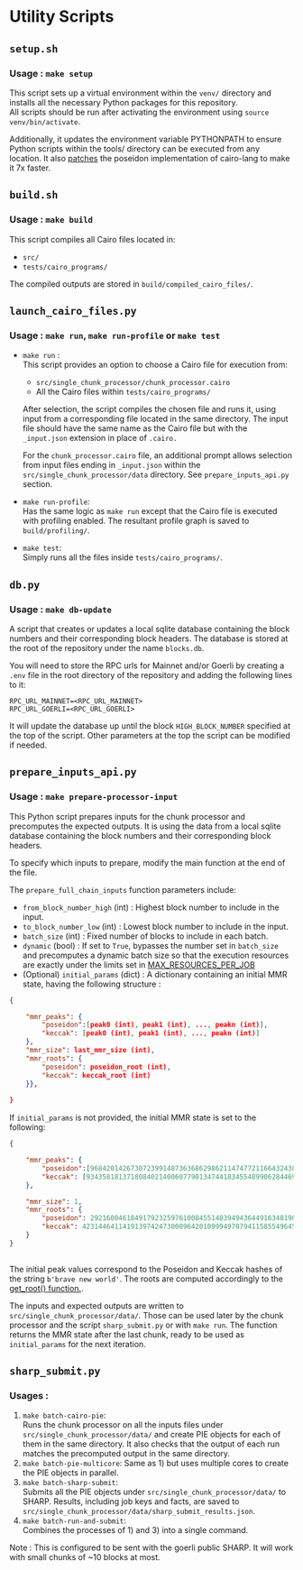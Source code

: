 # Utility Scripts


## `setup.sh`
### Usage : `make setup`

This script sets up a virtual environment within the `venv/` directory and installs all the necessary Python packages for this repository.  
All scripts should be run after activating the environment using `source venv/bin/activate`.

 Additionally, it updates the environment variable PYTHONPATH to ensure Python scripts within the tools/ directory can be executed from any location.
It also [patches](poseidon_utils.patch) the poseidon implementation of cairo-lang to make it 7x faster. 

## `build.sh`

### Usage : `make build`

This script compiles all Cairo files located in:
- `src/`
- `tests/cairo_programs/`

The compiled outputs are stored in `build/compiled_cairo_files/`.

## `launch_cairo_files.py`

### Usage : `make run`, `make run-profile` or `make test`

- `make run` :  
This script provides an option to choose a Cairo file for execution from:
    - `src/single_chunk_processor/chunk_processor.cairo`  
    - All the Cairo files within  `tests/cairo_programs/`  

    After selection, the script compiles the chosen file and runs it, using input from a corresponding file located in the same directory. The input file should have the same name as the Cairo file but with the `_input.json` extension in place of `.cairo.`

    For the `chunk_processor.cairo` file, an additional prompt allows selection from input files ending in `_input.json` within the `src/single_chunk_processor/data` directory. See `prepare_inputs_api.py` section. 


- `make run-profile`:  
 Has the same logic as `make run` except that the Cairo file is executed with profiling enabled. The resultant profile graph is saved to `build/profiling/`.

- `make test`:  
Simply runs all the files inside `tests/cairo_programs/`.

## `db.py`

### Usage : `make db-update`

A script that creates or updates a local sqlite database containing the block numbers and their corresponding block headers. The database is stored at the root of the repository under the name `blocks.db`.

You will need to store the RPC urls for Mainnet and/or Goerli by creating a `.env` file in the root directory of the repository and adding the following lines to it:

```plaintext
RPC_URL_MAINNET=<RPC_URL_MAINNET>
RPC_URL_GOERLI=<RPC_URL_GOERLI>
```

It will update the database up until the block `HIGH_BLOCK_NUMBER` specified at the top of the script. Other parameters at the top the script can be modified if needed.

## `prepare_inputs_api.py`

### Usage : `make prepare-processor-input`

This Python script prepares inputs for the chunk processor and precomputes the expected outputs. It is using the data from a local sqlite database containing the block numbers and their corresponding block headers.

To specify which inputs to prepare, modify the main function at the end of the file.

The `prepare_full_chain_inputs` function parameters include:

 - `from_block_number_high` (int) : Highest block number to include in the input.
 - `to_block_number_low` (int) : Lowest block number to include in the input.
 - `batch_size` (int) : Fixed number of blocks to include in each batch.
 - `dynamic` (bool) : If set to `True`, bypasses the number set in `batch_size` and precomputes a dynamic batch size so that the execution resources are exactly under the limits set in [MAX_RESOURCES_PER_JOB](sharp_submit_params.py)
 - (Optional) `initial_params` (dict) : A dictionary containing an initial MMR state, having the following structure :
```JSON
{

    "mmr_peaks": {
        "poseidon":[peak0 (int), peak1 (int), ..., peakn (int)],
        "keccak": [peak0 (int), peak1 (int), ..., peakn (int)]
    },
    "mmr_size": last_mmr_size (int),
    "mmr_roots": {
        "poseidon": poseidon_root (int),
        "keccak": keccak_root (int)
    }},
    
}
```  
If `initial_params` is not provided, the initial MMR state is set to the following:
```JSON
{

    "mmr_peaks": {
        "poseidon":[968420142673072399148736368629862114747721166432438466378474074601992041181],
        "keccak": [93435818137180840214006077901347441834554899062844693462640230920378475721064]
    },

    "mmr_size": 1,
    "mmr_roots": {
        "poseidon": 2921600461849179232597610084551483949436449163481908169507355734771418934190,
        "keccak": 42314464114191397424730009642010999497079411585549645511398238200244040012667
    }
}
    
```

The initial peak values correspond to the Poseidon and Keccak hashes of the string `b'brave new world'`.
The roots are computed accordingly to the [get_root() function.](../py/mmr.py).



The inputs and expected outputs are written to `src/single_chunk_processor/data/`. Those can be used later by the chunk processor and the script `sharp_submit.py` or with `make run`.
The function returns the MMR state after the last chunk, ready to be used as `initial_params` for the next iteration.






## `sharp_submit.py`

### Usages :
1) `make batch-cairo-pie`:  
    Runs the chunk processor on all the inputs files under `src/single_chunk_processor/data/` and create PIE objects for each of them in the same directory.
    It also checks that the output of each run matches the precomputed output in the same directory.
2) `make batch-pie-multicore`:
    Same as 1) but uses multiple cores to create the PIE objects in parallel.
3) `make batch-sharp-submit`:  
    Submits all the PIE objects under `src/single_chunk_processor/data/` to SHARP. Results, including job keys and facts, are saved to  `src/single_chunk_processor/data/sharp_submit_results.json`.
4) `make batch-run-and-submit`:  
    Combines the processes of 1) and 3) into a single command.


Note : This is configured to be sent with the goerli public SHARP. It will work with small chunks of ~10 blocks at most. 


